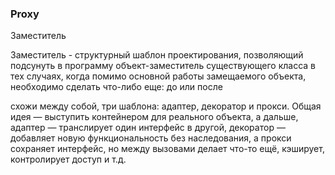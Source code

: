 ### Proxy

Заместитель

Заместитель - структурный шаблон проектирования, позволяющий подсунуть в программу объект-заместитель существующего класса в тех случаях, когда помимо основной работы замещаемого объекта, необходимо сделать что-либо еще: до или после

схожи между собой, три шаблона: адаптер, декоратор и прокси. Общая идея — выступить контейнером для реального объекта, а дальше, адаптер — транслирует один интерфейс в другой, декоратор — добавляет новую функциональность без наследования, а прокси сохраняет интерфейс, но между вызовами делает что-то ещё, кэширует, контролирует доступ и т.д.